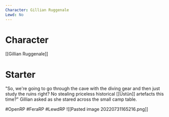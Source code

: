 ```yaml
---
Character: Gillian Ruggenale
Lewd: No
---
```

# Character
[[Gillian Ruggenale]]

# Starter
"So, we're going to go through the cave with the diving gear and then just study the ruins right? No stealing priceless historical [[Üstün]] artefacts this time?" Gillian asked as she stared across the small camp table.
  
#OpenRP #FeraRP #LewdRP 
![[Pasted image 20220731165216.png]]